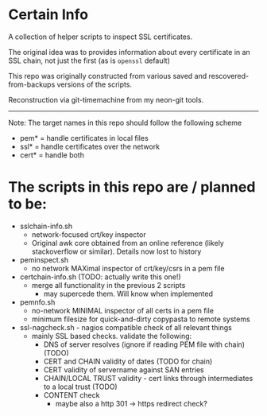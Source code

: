 # Certain Info

A collection of helper scripts to inspect SSL certificates. 

The original idea was to provides information about every certificate in an SSL chain, not just the first (as is `openssl` default)

This repo was originally constructed from various saved and 
rescovered-from-backups versions of the scripts. 

Reconstruction via git-timemachine from my neon-git tools. 

----

Note: The target names in this repo should follow the following scheme
- pem* = handle certificates in local files
- ssl* = handle certificates over the network 
- cert* = handle both


# The scripts in this repo are / planned to be:

- sslchain-info.sh
  - network-focused crt/key inspector
  - Original awk core obtained from an online reference (likely stackoverflow or similar). Details now lost to history 
- peminspect.sh
  - no network MAXimal inspector of crt/key/csrs in a pem file
- certchain-info.sh (TODO: actually write this one!)
  - merge all functionality in the previous 2 scripts
    - may supercede them. Will know when implemented
- pemnfo.sh
  - no-network MINIMAL inspector of all certs in a pem file 
  - minimum filesize for quick-and-dirty copypasta to remote systems
- ssl-nagcheck.sh - nagios compatible check of all relevant things
  - mainly SSL based checks. validate the following: 
    - DNS of server resolves (ignore if reading PEM file with chain) (TODO)
    - CERT and CHAIN validity of dates (TODO for chain)
    - CERT validity of servername against SAN entries
    - CHAIN/LOCAL TRUST validity - cert links through intermediates to a local trust (TODO)
    - CONTENT check
      - maybe also a http 301 -> https redirect check?

